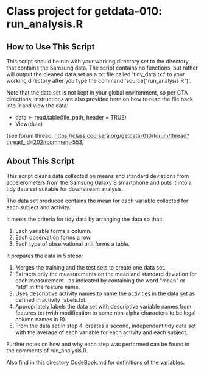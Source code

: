 # Class project for getdata-010: run_analysis.R

## How to Use This Script

This script should be run with your working directory set to the directory that contains the Samsung data. The script contains no functions, but rather will output the cleaned data set as a txt file called 'tidy\_data.txt' to your working directory after you type the command 'source("run\_analysis.R")'.

Note that the data set is not kept in your global environment, so per CTA directions, instructions are also provided here on how to read the file back into R and view the data:

* data <- read.table(file_path, header = TRUE)
* View(data)

(see forum thread, https://class.coursera.org/getdata-010/forum/thread?thread_id=202#comment-553)

## About This Script

This script cleans data collected on means and standard deviations from accelerometers from the Samsung Galaxy S smartphone and puts it into a tidy data set suitable for downstream analysis.

The data set produced contains the mean for each variable collected for each subject and activity.

It meets the criteria for tidy data by arranging the data so that:

1. Each variable forms a column.
2. Each observation forms a row.
3. Each type of observational unit forms a table.

It prepares the data in 5 steps:

1. Merges the training and the test sets to create one data set.
2. Extracts only the measurements on the mean and standard deviation for each measurement--as indicated by containing the word "mean" or "std" in the feature name.
3. Uses descriptive activity names to name the activities in the data set as defined in activity_labels.txt.
4. Appropriately labels the data set with descriptive variable names from features.txt (with modification to some non-alpha characters to be legal column names in R). 
5. From the data set in step 4, creates a second, independent tidy data set with the average of each variable for each activity and each subject.

Further notes on how and why each step was performed can be found in the comments of run_analysis.R.

Also find in this directory CodeBook.md for definitions of the variables.